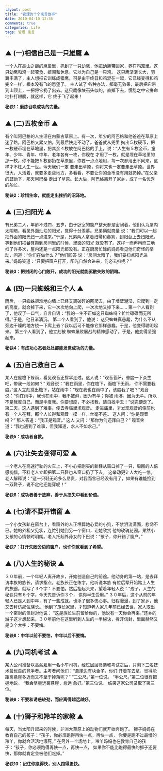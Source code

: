 ```yaml
---
layout: post
title: "管理的十个寓言故事"
date: 2010-04-10 12:36
comments: true
categories: Life
tags: 管理 寓言
---
```

<h2>▲ (一)相信自己是一只雄鹰 ▲</h2>
<p>一个人在高山之巅的鹰巢里，抓到了一只幼鹰，他把幼鹰带回家，养在鸡笼里。这只幼鹰和鸡一起啄食、嬉闹和休息。它以为自己是一只鸡。 
这只鹰渐渐长大，羽翼丰满了，主人想把它训练成猎鹰，可是由于终日和鸡混在一起，它已经变得和鸡完全一样，根本没有飞的愿望了。 主人试了
各种办法，都毫无效果，最后把它带到山顶上，一把将它扔了出去。这只鹰像块石头似的，直掉下去，慌乱之中它拼命地扑打翅膀，就这样，它
终于飞了起来！ </p>

<p><strong>秘诀1：磨练召唤成功的力量。</strong></p>
 
<h2>▲ (二)五枚金币 ▲</h2>
<p>有个叫阿巴格的人生活在内蒙古草原上。有一次，年少的阿巴格和他爸爸在草原上迷了路，阿巴格又累又怕，到最后快走不动了。爸爸就从兜里
掏出５枚硬币，把一枚硬币埋在草地里，把其余４枚放在阿巴格的手上，说：“人生有５枚金币，童年、少年、青年、中年、老年各有一枚，你现在
才用了一枚，就是埋在草地里的那一枚，你不能把５枚都扔在草原里，你要一点点地用，每一次都用出不同来，这样才不枉人生一世。今天我们一定
要走出草原，你将来也一定要走出草原。世界很大，人活着，就要多走些地方，多看看，不要让你的金币没有用就扔掉。”在父亲的鼓励下，那天阿巴格
走出了草原。长大后，阿巴格离开了家乡，成了一名优秀的船长。 </p>

<p><strong>秘诀2：珍惜生命，就能走出挫折的沼泽地。</strong></p>
<!--more-->

<h2>▲ (三)扫阳光 ▲</h2>
<p>有兄弟二人，年龄不过四、五岁，由于卧室的窗户整天都是密闭着，他们认为屋内太阴暗，看见外面灿烂的阳光，觉得十分羡慕。兄弟俩就商量
说：“我们可以一起把外面的阳光扫一点进来。”于是，兄弟两人拿着扫帚和畚箕，到阳台上去扫阳光。 等到他们把畚箕搬到房间里的时候，里面的阳光
就没有了。这样一而再再而三地扫了许多次，屋内还是一点阳光都没有。正在厨房忙碌的妈妈看见他们奇怪的举动，问道：“你们在做什么？”他们回答
说：“房间太暗了，我们要扫点阳光进来。”妈妈笑道：“只要把窗户打开，阳光自然会进来，何必去扫呢？” </p>

<p><strong>秘诀3：把封闭的心门敞开，成功的阳光就能驱散失败的阴暗。</strong></p>
 
<h2>▲ (四)一只蜘蛛和三个人 ▲</h2>
<p>雨后，一只蜘蛛艰难地向墙上已经支离破碎的网爬去，由于墙壁潮湿，它爬到一定的高度，就会掉下来，它一次次地向上爬，一次次地又掉下来…… 
第一个人看到了，他叹了一口气，自言自语：“我的一生不正如这只蜘蛛吗？忙忙碌碌而无所得。”于是，他日渐消沉。 第二个人看到了，他说：
这只蜘蛛真愚蠢，为什么不从旁边干燥的地方绕一下爬上去？我以后可不能像它那样愚蠢。于是，他变得聪明起来。 第三个人看到了，他立刻被
蜘蛛屡败屡战的精神感动了。于是，他变得坚强起来。 </p>

<p><strong>秘诀4：有成功心态者处处都能发觉成功的力量。</strong></p>
 
<h2>▲ (五)自己救自己 ▲</h2>
<p>某人在屋檐下躲雨，看见观音正撑伞走过。这人说：“观音菩萨，普度一下众生吧，带我一段如何？” 观音说：“我在雨里，你在檐下，而檐下无雨，
你不需要我度。”这人立刻跳出檐下，站在雨中：“现在我也在雨中了，该度我了吧？”观音说：“你在雨中，我也在雨中，我不被淋，因为有伞；你被
雨淋，因为无伞。所以不是我度自己，而是伞度我。你要想度，不必找我，请自找伞去！”说完便走了。 第二天，这人遇到了难事，便去寺庙里求观音。
走进庙里，才发现观音的像前也有一个人在拜，那个人长得和观音一模一样，丝毫不差。 这人问：“你是观音吗？” 那人答道：“我正是观音。” 这人
又问：“那你为何还拜自己？” 观音笑道：“我也遇到了难事，但我知道，求人不如求己。” </p>

<p><strong>秘诀5：成功者自救。</strong></p>
 
<h2>▲ (六)让失去变得可爱 ▲</h2>
<p>一个老人在高速行驶的火车上，不小心把刚买的新鞋从窗口掉了一只，周围的人倍感惋惜，不料老人立即把第二只鞋也从窗口扔了下去。
这举动更让人大吃一惊。老人解释说：“这一只鞋无论多么昂贵，对我而言已经没有用了，如果有谁能捡到一双鞋子，说不定他还能穿呢！” </p>

<p><strong>秘诀6：成功者善于放弃，善于从损失中看到价值。</strong></p>
 
<h2>▲ (七)请不要开错窗 ▲</h2>
<p>一个小女孩趴在窗台上，看窗外的人正埋葬她心爱的小狗，不禁泪流满面，悲恸不已。她的外祖父见状，连忙引她到另一个窗口，让她欣赏
他的玫瑰花园。果然小女孩的心情顿时明朗。老人托起外孙女的下巴说：“孩子，你开错了窗户。” </p>

<p><strong>秘诀7：打开失败旁边的窗户，也许你就看到了希望。</strong></p>
 
<h2>▲ (八)人生的秘诀 ▲</h2>
<p>３０年前，一个年轻人离开故乡，开始创造自己的前途。他动身的第一站，是去拜访本族的族长，请求指点。老族长正在练字，他听说本族
有位后辈开始踏上人生的旅途，就写了３个字：不要怕。然后抬起头来，望着年轻人说：“孩子，人生的秘诀只有６个字，今天先告诉你３个，
供你半生受用。” ３０年后，这个从前的年轻人已是人到中年，有了一些成就，也添了很多伤心事。归程漫漫，到了家乡，他又去拜访那位族长。
他到了族长家里，才知道老人家几年前已经去世，家人取出一个密封的信封对他说： “这是族长生前留给你的，他说有一天你会再来。”还乡的
游子这才想起来，３０年前他在这里听到人生的一半秘诀，拆开信封，里面赫然又是３个大字：不要悔。 </p>

<p><strong>秘诀8：中年以前不要怕，中年以后不要悔。</strong></p>
 
<h2>▲ (九)司机考试 ▲</h2>
<p>某大公司准备以高薪雇用一名小车司机，经过层层筛选和考试之后，只剩下三名技术最优良的竞争者。主考者问他们：“悬崖边有块金子，你们
开着车去拿，觉得能距离悬崖多近而又不至于掉落呢？” “二公尺。”第一位说。 “半公尺。”第二位很有把握地说。 “我会尽量远离悬崖，愈远
愈好。”第三位说。 结果这家公司录取了第三位。 </p>

<p><strong>秘诀9：不要和诱惑较劲，而应离得越远越好。</strong></p>
 
<h2>▲ (十)狮子和羚羊的家教 ▲</h2>
<p>每天，当太阳升起来的时候，非洲大草原上的动物们就开始奔跑了。 狮子妈妈在教育自己的孩子：“孩子，你必须跑得再快一点，再快一点，
你要是跑不过最慢的羚羊，你就会活活地饿死。” 在另外一个场地上，羚羊妈妈也在教育自己的孩子：“孩子，你必须跑得再快一点，再快一点，
如果你不能比跑得最快的狮子还要快，那你就肯定会被他们吃掉。” </p>

<p><strong>秘诀10：记住你跑得快，别人跑得更快。</strong></p>
